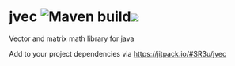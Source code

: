 # jvec ![Maven build](https://github.com/SR3u/jvec/workflows/Java%20CI%20with%20Maven/badge.svg)[![](https://jitpack.io/v/SR3u/jvec.svg)](https://jitpack.io/#SR3u/jvec)
Vector and matrix math library for java

Add to your project dependencies via https://jitpack.io/#SR3u/jvec
